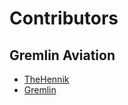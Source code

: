 # Contributors

## Gremlin Aviation

- [TheHennik](https://github.com/danhunsaker)
- [Gremlin](https://github.com/tashathot)
